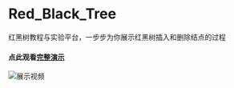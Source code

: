 # Red_Black_Tree
红黑树教程与实验平台，一步步为你展示红黑树插入和删除结点的过程
#### 点此观看[完整演示](https://s2.ax1x.com/2019/04/06/AWaYsH.gif)
![展示视频](https://s2.ax1x.com/2019/04/06/AWaYsH.gif)
